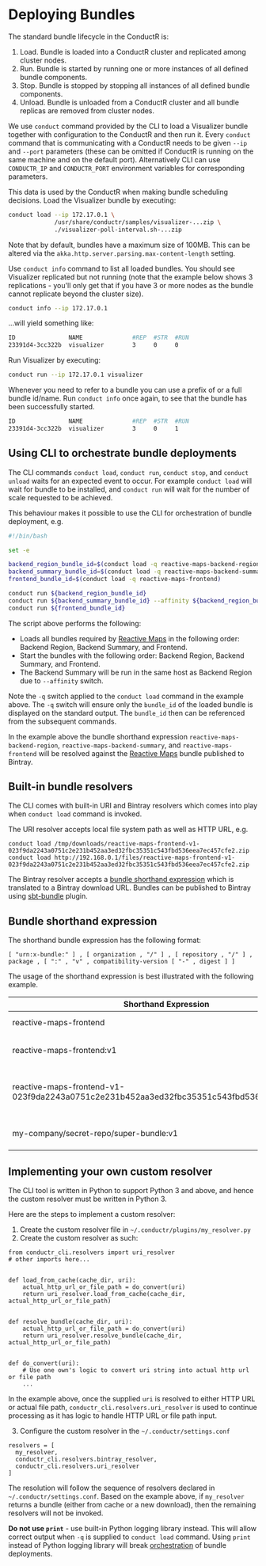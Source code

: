 # Deploying Bundles

The standard bundle lifecycle in the ConductR is:

1. Load. Bundle is loaded into a ConductR cluster and replicated among cluster nodes.
2. Run. Bundle is started by running one or more instances of all defined bundle components.
3. Stop. Bundle is stopped by stopping all instances of all defined bundle components.
4. Unload. Bundle is unloaded from a ConductR cluster and all bundle replicas are removed from cluster nodes.

We use `conduct` command provided by the CLI to load a Visualizer bundle together with configuration to the ConductR and then run it. Every `conduct` command that is communicating with a ConductR needs to be given `--ip` and `--port` parameters (these can be omitted if ConductR is running on the same machine and on the default port). Alternatively CLI can use `CONDUCTR_IP` and `CONDUCTR_PORT` environment variables for corresponding parameters.

This data is used by the ConductR when making bundle scheduling decisions. Load the Visualizer bundle by executing:

```bash
conduct load --ip 172.17.0.1 \
             /usr/share/conductr/samples/visualizer-...zip \
             ./visualizer-poll-interval.sh-...zip
```

Note that by default, bundles have a maximum size of 100MB. This can be altered via the `akka.http.server.parsing.max-content-length` setting.

Use `conduct info` command to list all loaded bundles. You should see Visualizer replicated but not running (note that the example below shows 3 replications - you'll only get that if you have 3 or more nodes as the bundle cannot replicate beyond the cluster size).

```bash
conduct info --ip 172.17.0.1
```
...will yield something like:

```bash
ID               NAME              #REP  #STR  #RUN
23391d4-3cc322b  visualizer        3     0     0
```

Run Visualizer by executing:

```bash
conduct run --ip 172.17.0.1 visualizer
```

Whenever you need to refer to a bundle you can use a prefix of or a full bundle id/name. Run `conduct info` once again, to see that the bundle has been successfully started.

``` bash
ID               NAME              #REP  #STR  #RUN
23391d4-3cc322b  visualizer        3     0     1
```

## Using CLI to orchestrate bundle deployments

The CLI commands `conduct load`, `conduct run`, `conduct stop`, and `conduct unload` waits for an expected event to occur. For example `conduct load` will wait for bundle to be installed, and `conduct run` will wait for the number of scale requested to be achieved.

This behaviour makes it possible to use the CLI for orchestration of bundle deployment, e.g.

```bash
#!/bin/bash

set -e

backend_region_bundle_id=$(conduct load -q reactive-maps-backend-region)
backend_summary_bundle_id=$(conduct load -q reactive-maps-backend-summary)
frontend_bundle_id=$(conduct load -q reactive-maps-frontend)

conduct run ${backend_region_bundle_id}
conduct run ${backend_summary_bundle_id} --affinity ${backend_region_bundle_id}
conduct run ${frontend_bundle_id}
```

The script above performs the following:

* Loads all bundles required by [Reactive Maps](http://www.lightbend.com/activator/template/reactive-maps) in the following order: Backend Region, Backend Summary, and Frontend.
* Start the bundles with the following order: Backend Region, Backend Summary, and Frontend.
* The Backend Summary will be run in the same host as Backend Region due to `--affinity` switch.

Note the `-q` switch applied to the `conduct load` command in the example above. The `-q` switch will ensure only the `bundle_id` of the loaded bundle is displayed on the standard output. The `bundle_id` then can be referenced from the subsequent commands.

In the example above the bundle shorthand expression `reactive-maps-backend-region`, `reactive-maps-backend-summary`, and `reactive-maps-frontend` will be resolved against the [Reactive Maps](http://www.lightbend.com/activator/template/reactive-maps) bundle published to Bintray.


## Built-in bundle resolvers

The CLI comes with built-in URI and Bintray resolvers which comes into play when `conduct load` command is invoked.

The URI resolver accepts local file system path as well as HTTP URL, e.g.

```
conduct load /tmp/downloads/reactive-maps-frontend-v1-023f9da2243a0751c2e231b452aa3ed32fbc35351c543fbd536eea7ec457cfe2.zip
conduct load http://192.168.0.1/files/reactive-maps-frontend-v1-023f9da2243a0751c2e231b452aa3ed32fbc35351c543fbd536eea7ec457cfe2.zip
```

The Bintray resolver accepts a [bundle shorthand expression](#Bundle-shorthand-expression) which is translated to a Bintray download URL. Bundles can be published to Bintray using [sbt-bundle](https://github.com/sbt/sbt-bintray-bundle) plugin.


## Bundle shorthand expression

The shorthand bundle expression has the following format:

```
[ "urn:x-bundle:" ] , [ organization , "/" ] , [ repository , "/" ] , package , [ ":" , "v" , compatibility-version [ "-" , digest ] ]
```

The usage of the shorthand expression is best illustrated with the following example.

Shorthand Expression                                                                       | Resolved to
-------------------------------------------------------------------------------------------|------------
reactive-maps-frontend                                                                     | Latest version of the `reactive-maps-frontend` bundle hosted within `organization` called `typesafe` and `repository` called `bundle`.
reactive-maps-frontend:v1                                                                  | Latest version of the `reactive-maps-frontend` bundle having `compatibility-version` of `v1` hosted within `organization` called `typesafe` and `repository` called `bundle`.
reactive-maps-frontend-v1-023f9da2243a0751c2e231b452aa3ed32fbc35351c543fbd536eea7ec457cfe2 | `reactive-maps-frontend` bundle having `compatibility-version` of `v1` and `digest` of `023f9da2243a0751c2e231b452aa3ed32fbc35351c543fbd536eea7ec457cfe2` hosted within `organization` called `typesafe` and `repository` called `bundle`.
my-company/secret-repo/super-bundle:v1                                                     | Latest version of the `super-bundle` bundle having `compatibility-version` of `v1` hosted within `organization` called `my-company` and `repository` called `secret-repo`.


## Implementing your own custom resolver

The CLI tool is written in Python to support Python 3 and above, and hence the custom resolver must be written in Python 3.

Here are the steps to implement a custom resolver:

1. Create the custom resolver file in `~/.conductr/plugins/my_resolver.py`
2. Create the custom resolver as such:

```
from conductr_cli.resolvers import uri_resolver
# other imports here...


def load_from_cache(cache_dir, uri):
    actual_http_url_or_file_path = do_convert(uri)
    return uri_resolver.load_from_cache(cache_dir, actual_http_url_or_file_path)


def resolve_bundle(cache_dir, uri):
    actual_http_url_or_file_path = do_convert(uri)
    return uri_resolver.resolve_bundle(cache_dir, actual_http_url_or_file_path)


def do_convert(uri):
    # Use one own's logic to convert uri string into actual http url or file path
    ...
```

In the example above, once the supplied `uri` is resolved to either HTTP URL or actual file path, `conductr_cli.resolvers.uri_resolver` is used to continue processing as it has logic to handle HTTP URL or file path input.

3. Configure the custom resolver in the `~/.conductr/settings.conf`

```
resolvers = [
  my_resolver,
  conductr_cli.resolvers.bintray_resolver,
  conductr_cli.resolvers.uri_resolver
]
```

The resolution will follow the sequence of resolvers declared in `~/.conductr/settings.conf`. Based on the example above, if `my_resolver` returns a bundle (either from cache or a new download), then the remaining resolvers will not be invoked.

**Do not use `print`** - use built-in Python logging library instead. This will allow correct output when `-q` is supplied to `conduct load` command. Using `print` instead of Python logging library will break [orchestration](#Using-CLI-to-orchestrate-bundle-deployments) of bundle deployments.

